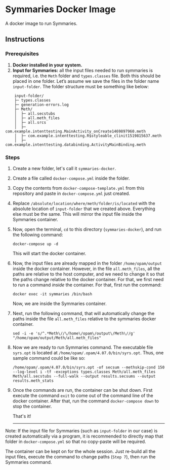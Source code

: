 # Symmaries Docker Image

A docker image to run Symmaries.

## Instructions

### Prerequisites
1. **Docker installed in your system.**
1. **Input for Symmaries:** all the input files needed to run symmaries is required, i.e. the `Meth` folder and `types.classes` file. Both this should be placed in one folder. Let’s assume we save the files in the folder name `input-folder`. The folder structure must be something like below:
```
    input-folder/
    ├─ types.classes
    ├─ generation-errors.log
    ├─ Meth/
    │  ├─ all.secstubs
    │  ├─ all.meth_files
    │  ├─ all.srcs
    │  ├─ com.example.intenttesting.MainActivity_onCreate1469897960.meth
    │  ├─ com.example.intenttesting.R$styleable_clinit1519815637.meth
    │  ├─ com.example.intenttesting.databinding.ActivityMainBinding.meth
```

### Steps
1. Create a new folder, let's call it `symmaries-docker`.
1. Create a file called `docker-compose.yml` inside the folder.
1. Copy the contents from `docker-compose-template.yml` from this repository and paste in `docker-compose.yml` just created.
1. Replace `/absolute/location/where/meth/folder/is/located` with the absolute location of `input-folder` that we created above. Everything else must be the same. This will mirror the input file inside the Symmaries container.
1. Now, open the terminal, `cd` to this directory (`symmaries-docker`), and run the following command:
    ```shell
    docker-compose up -d
    ```
    This will start the docker container.
1. Now, the input files are already mapped in the folder `/home/opam/output` inside the docker container. However, in the file `all.meth_files`, all the paths are relative to the host computer, and we need to change it so that the paths change relative to the docker container. For that, we first need to run a command *inside* the container. For that, first run the command:
    ```shell
    docker exec -it symmaries /bin/bash
    ```
    Now, we are inside the Symmaries container.
1. Next, run the following command, that will automatically change the paths inside the file `all.meth_files` relative to the symmaries docker container.
    ```shell
    sed -i -e 's/^.*Meth\//\/home\/opam\/output\/Meth\//g' "/home/opam/output/Meth/all.meth_files"
    ```
1. Now we are ready to run Symmaries command. The executable file `syrs.opt` is located at `/home/opam/.opam/4.07.0/bin/syrs.opt`. Thus, one sample command could be like so:
    ```shell
    /home/opam/.opam/4.07.0/bin/syrs.opt -of secsum --methskip-cond 150 --log-level i -tf -exceptions types.classes Meth/all.meth_files Meth/all.secstubs --full-walk --output results.secsums --output results.meth_stats
    ```
1. Once the commands are run, the container can be shut down. First execute the command `exit` to come out of the command line of the docker container. After that, run the command `docker-compose down` to stop the container.

    That's it!
    
    ---

Note: If the input file for Symmaries (such as `input-folder` in our case) is created automatically via a program, it is recommended to directly map that folder in `docker-compose.yml` so that no copy-paste will be required.

The container can be kept on for the whole session. Just re-build all the input files, execute the command to change paths (`Step 7`), then run the Symmaries command.